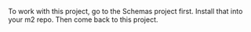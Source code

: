 To work with this project, go to the Schemas project first. Install that into your m2 repo. Then come back to this project.